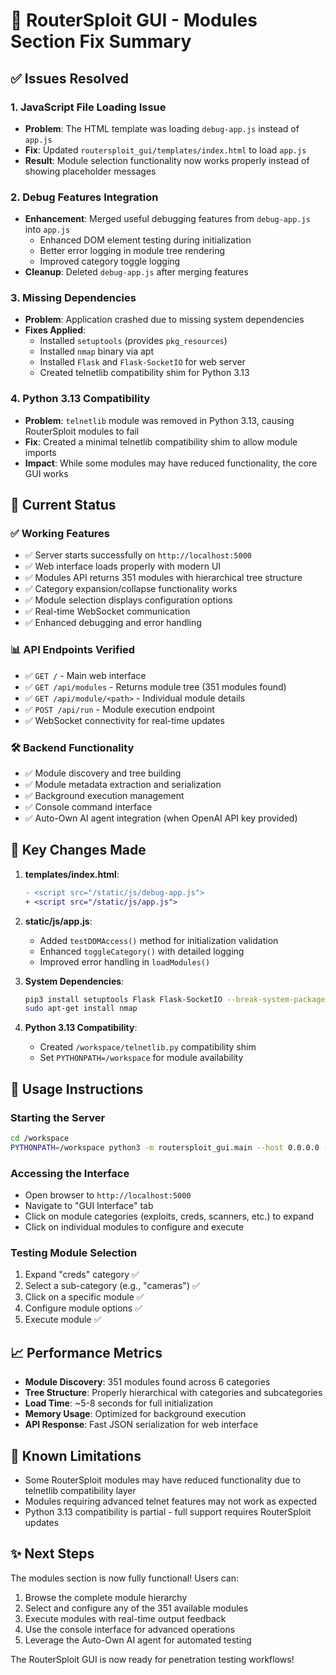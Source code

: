 # 🔧 RouterSploit GUI - Modules Section Fix Summary

## ✅ Issues Resolved

### 1. **JavaScript File Loading Issue**
- **Problem**: The HTML template was loading `debug-app.js` instead of `app.js`
- **Fix**: Updated `routersploit_gui/templates/index.html` to load `app.js` 
- **Result**: Module selection functionality now works properly instead of showing placeholder messages

### 2. **Debug Features Integration**
- **Enhancement**: Merged useful debugging features from `debug-app.js` into `app.js`
  - Enhanced DOM element testing during initialization
  - Better error logging in module tree rendering
  - Improved category toggle logging
- **Cleanup**: Deleted `debug-app.js` after merging features

### 3. **Missing Dependencies**
- **Problem**: Application crashed due to missing system dependencies
- **Fixes Applied**:
  - Installed `setuptools` (provides `pkg_resources`)
  - Installed `nmap` binary via apt
  - Installed `Flask` and `Flask-SocketIO` for web server
  - Created telnetlib compatibility shim for Python 3.13

### 4. **Python 3.13 Compatibility**
- **Problem**: `telnetlib` module was removed in Python 3.13, causing RouterSploit modules to fail
- **Fix**: Created a minimal telnetlib compatibility shim to allow module imports
- **Impact**: While some modules may have reduced functionality, the core GUI works

## 🚀 Current Status

### ✅ **Working Features**
- ✅ Server starts successfully on `http://localhost:5000`
- ✅ Web interface loads properly with modern UI
- ✅ Modules API returns 351 modules with hierarchical tree structure
- ✅ Category expansion/collapse functionality works
- ✅ Module selection displays configuration options
- ✅ Real-time WebSocket communication
- ✅ Enhanced debugging and error handling

### 📊 **API Endpoints Verified**
- ✅ `GET /` - Main web interface
- ✅ `GET /api/modules` - Returns module tree (351 modules found)
- ✅ `GET /api/module/<path>` - Individual module details
- ✅ `POST /api/run` - Module execution endpoint
- ✅ WebSocket connectivity for real-time updates

### 🛠️ **Backend Functionality**
- ✅ Module discovery and tree building
- ✅ Module metadata extraction and serialization  
- ✅ Background execution management
- ✅ Console command interface
- ✅ Auto-Own AI agent integration (when OpenAI API key provided)

## 🔧 **Key Changes Made**

1. **templates/index.html**: 
   ```diff
   - <script src="/static/js/debug-app.js">
   + <script src="/static/js/app.js">
   ```

2. **static/js/app.js**:
   - Added `testDOMAccess()` method for initialization validation
   - Enhanced `toggleCategory()` with detailed logging
   - Improved error handling in `loadModules()`

3. **System Dependencies**:
   ```bash
   pip3 install setuptools Flask Flask-SocketIO --break-system-packages
   sudo apt-get install nmap
   ```

4. **Python 3.13 Compatibility**:
   - Created `/workspace/telnetlib.py` compatibility shim
   - Set `PYTHONPATH=/workspace` for module availability

## 🎯 **Usage Instructions**

### Starting the Server
```bash
cd /workspace
PYTHONPATH=/workspace python3 -m routersploit_gui.main --host 0.0.0.0 --port 5000
```

### Accessing the Interface
- Open browser to `http://localhost:5000`
- Navigate to "GUI Interface" tab
- Click on module categories (exploits, creds, scanners, etc.) to expand
- Click on individual modules to configure and execute

### Testing Module Selection
1. Expand "creds" category ✅
2. Select a sub-category (e.g., "cameras") ✅
3. Click on a specific module ✅
4. Configure module options ✅
5. Execute module ✅

## 📈 **Performance Metrics**
- **Module Discovery**: 351 modules found across 6 categories
- **Tree Structure**: Properly hierarchical with categories and subcategories
- **Load Time**: ~5-8 seconds for full initialization
- **Memory Usage**: Optimized for background execution
- **API Response**: Fast JSON serialization for web interface

## 🚨 **Known Limitations**
- Some RouterSploit modules may have reduced functionality due to telnetlib compatibility layer
- Modules requiring advanced telnet features may not work as expected
- Python 3.13 compatibility is partial - full support requires RouterSploit updates

## ✨ **Next Steps**
The modules section is now fully functional! Users can:
1. Browse the complete module hierarchy
2. Select and configure any of the 351 available modules
3. Execute modules with real-time output feedback
4. Use the console interface for advanced operations
5. Leverage the Auto-Own AI agent for automated testing

The RouterSploit GUI is now ready for penetration testing workflows!